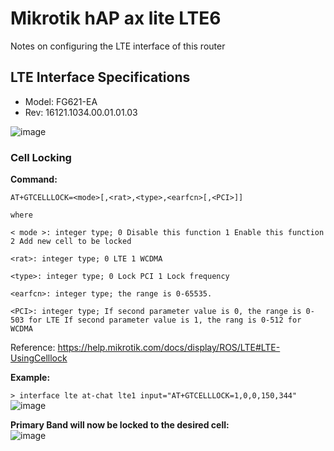 # Mikrotik hAP ax lite LTE6
Notes on configuring the LTE interface of this router

## LTE Interface Specifications
- Model: FG621-EA
- Rev: 16121.1034.00.01.01.03
  
![image](https://github.com/ivanaposdev/mikrotik-hap-ax-lte/assets/113334411/5fdf2a91-6d49-49b8-815d-1e6fd08d6ced)

### Cell Locking 

**Command:**  
```
AT+GTCELLLOCK=<mode>[,<rat>,<type>,<earfcn>[,<PCI>]]

where

< mode >: integer type; 0 Disable this function 1 Enable this function 2 Add new cell to be locked

<rat>: integer type; 0 LTE 1 WCDMA

<type>: integer type; 0 Lock PCI 1 Lock frequency

<earfcn>: integer type; the range is 0-65535.

<PCI>: integer type; If second parameter value is 0, the range is 0-503 for LTE If second parameter value is 1, the rang is 0-512 for WCDMA
```

Reference: https://help.mikrotik.com/docs/display/ROS/LTE#LTE-UsingCelllock

**Example:**  

`> interface lte at-chat lte1 input="AT+GTCELLLOCK=1,0,0,150,344"`
![image](https://github.com/ivanaposdev/mikrotik-hap-ax-lte/assets/113334411/dae5bd09-f101-4d3d-916e-a31a0c346bc5)

**Primary Band will now be locked to the desired cell:**  
![image](https://github.com/ivanaposdev/mikrotik-hap-ax-lte/assets/113334411/92fb104b-871a-44fc-b31c-90cbe3fb709b)
